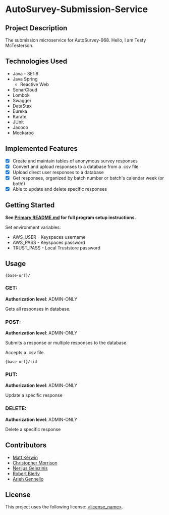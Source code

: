 # AutoSurvey-Submission-Service

## Project Description

The submission microservice for AutoSurvey-968. Hello, I am Testy McTesterson.

## Technologies Used

* Java - SE1.8
* Java Spring
  - Reactive Web
* SonarCloud
* Lombok
* Swagger
* DataStax
* Eureka
* Karate
* JUnit
* Jacoco
* Mockaroo

## Implemented Features

- [x] Create and maintain tables of anonymous survey responses
- [x] Convert and upload responses to a database from a .csv file
- [x] Upload direct user responses to a database
- [x] Get responses, organized by batch number or batch's calendar week (or both!)
- [x] Able to update and delete specific responses

## Getting Started

**See [Primary README.md](https://github.com/AutoSurvey-968/AutoSurvey-back) for full program setup instructions.**

Set environment variables:
* AWS_USER - Keyspaces username
* AWS_PASS - Keyspaces password
* TRUST_PASS - Local Truststore password

## Usage

```
{base-url}/
```

### GET:
**Authorization level**: ADMIN-ONLY

Gets all responses in database.

### POST:
**Authorization level**: ADMIN-ONLY

Submits a response or multiple responses to the database.

Accepts a .csv file.

```
{base-url}/:id
```
### PUT:
**Authorization level**: ADMIN-ONLY

Update a specific response

### DELETE:
**Authorization level**: ADMIN-ONLY

Delete a specific response

## Contributors

- [Matt Kerwin](https://github.com/MatKerwin)
- [Christopher Morrison](https://github.com/cmorrison-rev)
- [Nerijus Gelezinis](https://github.com/NGelezinis)
- [Robert Bierly](https://github.com/rnbiv45)
- [Arieh Gennello](https://github.com/MoldedPixels)


## License

This project uses the following license: [<license_name>](<link>).
